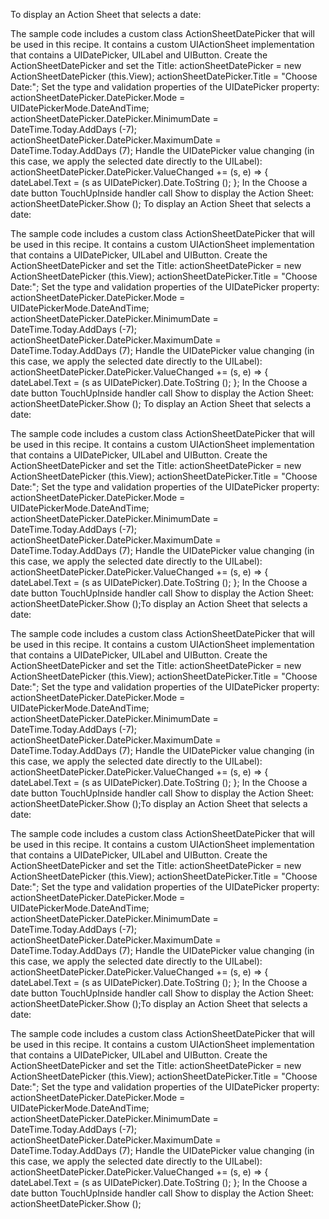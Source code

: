 To display an Action Sheet that selects a date:

The sample code includes a custom class ActionSheetDatePicker that will be used in this recipe. It contains a custom UIActionSheet implementation that contains a UIDatePicker, UILabel and UIButton.
Create the ActionSheetDatePicker and set the Title:
actionSheetDatePicker = new ActionSheetDatePicker (this.View);
actionSheetDatePicker.Title = "Choose Date:";
Set the type and validation properties of the UIDatePicker property:
actionSheetDatePicker.DatePicker.Mode = UIDatePickerMode.DateAndTime;
actionSheetDatePicker.DatePicker.MinimumDate = DateTime.Today.AddDays (-7);
actionSheetDatePicker.DatePicker.MaximumDate = DateTime.Today.AddDays (7);
Handle the UIDatePicker value changing (in this case, we apply the selected date directly to the UILabel):
actionSheetDatePicker.DatePicker.ValueChanged += (s, e) => {
dateLabel.Text = (s as UIDatePicker).Date.ToString ();
};
In the Choose a date button TouchUpInside handler call Show to display the Action Sheet:
actionSheetDatePicker.Show ();
To display an Action Sheet that selects a date:

The sample code includes a custom class ActionSheetDatePicker that will be used in this recipe. It contains a custom UIActionSheet implementation that contains a UIDatePicker, UILabel and UIButton.
Create the ActionSheetDatePicker and set the Title:
actionSheetDatePicker = new ActionSheetDatePicker (this.View);
actionSheetDatePicker.Title = "Choose Date:";
Set the type and validation properties of the UIDatePicker property:
actionSheetDatePicker.DatePicker.Mode = UIDatePickerMode.DateAndTime;
actionSheetDatePicker.DatePicker.MinimumDate = DateTime.Today.AddDays (-7);
actionSheetDatePicker.DatePicker.MaximumDate = DateTime.Today.AddDays (7);
Handle the UIDatePicker value changing (in this case, we apply the selected date directly to the UILabel):
actionSheetDatePicker.DatePicker.ValueChanged += (s, e) => {
dateLabel.Text = (s as UIDatePicker).Date.ToString ();
};
In the Choose a date button TouchUpInside handler call Show to display the Action Sheet:
actionSheetDatePicker.Show ();
To display an Action Sheet that selects a date:

The sample code includes a custom class ActionSheetDatePicker that will be used in this recipe. It contains a custom UIActionSheet implementation that contains a UIDatePicker, UILabel and UIButton.
Create the ActionSheetDatePicker and set the Title:
actionSheetDatePicker = new ActionSheetDatePicker (this.View);
actionSheetDatePicker.Title = "Choose Date:";
Set the type and validation properties of the UIDatePicker property:
actionSheetDatePicker.DatePicker.Mode = UIDatePickerMode.DateAndTime;
actionSheetDatePicker.DatePicker.MinimumDate = DateTime.Today.AddDays (-7);
actionSheetDatePicker.DatePicker.MaximumDate = DateTime.Today.AddDays (7);
Handle the UIDatePicker value changing (in this case, we apply the selected date directly to the UILabel):
actionSheetDatePicker.DatePicker.ValueChanged += (s, e) => {
dateLabel.Text = (s as UIDatePicker).Date.ToString ();
};
In the Choose a date button TouchUpInside handler call Show to display the Action Sheet:
actionSheetDatePicker.Show ();To display an Action Sheet that selects a date:

The sample code includes a custom class ActionSheetDatePicker that will be used in this recipe. It contains a custom UIActionSheet implementation that contains a UIDatePicker, UILabel and UIButton.
Create the ActionSheetDatePicker and set the Title:
actionSheetDatePicker = new ActionSheetDatePicker (this.View);
actionSheetDatePicker.Title = "Choose Date:";
Set the type and validation properties of the UIDatePicker property:
actionSheetDatePicker.DatePicker.Mode = UIDatePickerMode.DateAndTime;
actionSheetDatePicker.DatePicker.MinimumDate = DateTime.Today.AddDays (-7);
actionSheetDatePicker.DatePicker.MaximumDate = DateTime.Today.AddDays (7);
Handle the UIDatePicker value changing (in this case, we apply the selected date directly to the UILabel):
actionSheetDatePicker.DatePicker.ValueChanged += (s, e) => {
dateLabel.Text = (s as UIDatePicker).Date.ToString ();
};
In the Choose a date button TouchUpInside handler call Show to display the Action Sheet:
actionSheetDatePicker.Show ();To display an Action Sheet that selects a date:

The sample code includes a custom class ActionSheetDatePicker that will be used in this recipe. It contains a custom UIActionSheet implementation that contains a UIDatePicker, UILabel and UIButton.
Create the ActionSheetDatePicker and set the Title:
actionSheetDatePicker = new ActionSheetDatePicker (this.View);
actionSheetDatePicker.Title = "Choose Date:";
Set the type and validation properties of the UIDatePicker property:
actionSheetDatePicker.DatePicker.Mode = UIDatePickerMode.DateAndTime;
actionSheetDatePicker.DatePicker.MinimumDate = DateTime.Today.AddDays (-7);
actionSheetDatePicker.DatePicker.MaximumDate = DateTime.Today.AddDays (7);
Handle the UIDatePicker value changing (in this case, we apply the selected date directly to the UILabel):
actionSheetDatePicker.DatePicker.ValueChanged += (s, e) => {
dateLabel.Text = (s as UIDatePicker).Date.ToString ();
};
In the Choose a date button TouchUpInside handler call Show to display the Action Sheet:
actionSheetDatePicker.Show ();To display an Action Sheet that selects a date:

The sample code includes a custom class ActionSheetDatePicker that will be used in this recipe. It contains a custom UIActionSheet implementation that contains a UIDatePicker, UILabel and UIButton.
Create the ActionSheetDatePicker and set the Title:
actionSheetDatePicker = new ActionSheetDatePicker (this.View);
actionSheetDatePicker.Title = "Choose Date:";
Set the type and validation properties of the UIDatePicker property:
actionSheetDatePicker.DatePicker.Mode = UIDatePickerMode.DateAndTime;
actionSheetDatePicker.DatePicker.MinimumDate = DateTime.Today.AddDays (-7);
actionSheetDatePicker.DatePicker.MaximumDate = DateTime.Today.AddDays (7);
Handle the UIDatePicker value changing (in this case, we apply the selected date directly to the UILabel):
actionSheetDatePicker.DatePicker.ValueChanged += (s, e) => {
dateLabel.Text = (s as UIDatePicker).Date.ToString ();
};
In the Choose a date button TouchUpInside handler call Show to display the Action Sheet:
actionSheetDatePicker.Show ();